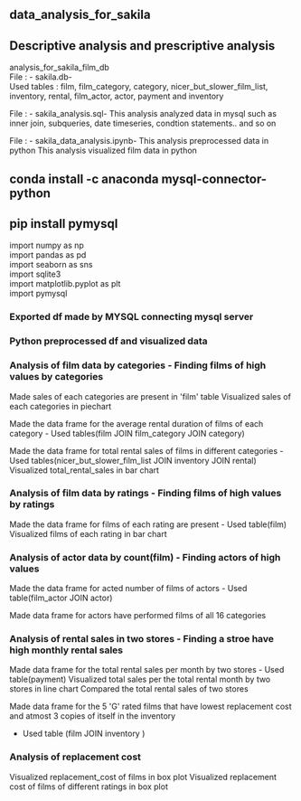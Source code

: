## data_analysis_for_sakila
## Descriptive analysis and prescriptive analysis

analysis_for_sakila_film_db <br />
File : - sakila.db- <br />
Used tables : film, film_category, category, nicer_but_slower_film_list, inventory, rental, film_actor, actor, payment and inventory <br />

File : - sakila_analysis.sql-
This analysis analyzed data in mysql such as inner join, subqueries, date timeseries, condtion statements..
and so on

File : - sakila_data_analysis.ipynb-
This analysis preprocessed data in python
This analysis visualized film data in python

## conda install -c anaconda mysql-connector-python
## pip install pymysql

import numpy as np <br/>
import pandas as pd <br/>
import seaborn as sns <br/>
import sqlite3 <br/>
import matplotlib.pyplot as plt <br/>
import pymysql <br/>


### Exported df made by MYSQL connecting mysql server
### Python preprocessed df and visualized data


### Analysis of film data by categories - Finding films of high values by categories
Made sales of each categories are present in 'film' table
Visualized sales of each categories in piechart

Made the data frame for the average rental duration of films of each category  - Used tables(film JOIN film_category JOIN category)

Made the data frame for total rental sales of films in different categories  - Used tables(nicer_but_slower_film_list JOIN inventory JOIN rental)
Visualized total_rental_sales in bar chart

### Analysis of film data by ratings - Finding films of high values by ratings
Made the data frame for films of each rating are present  - Used table(film)
Visualized films of each rating in bar chart

### Analysis of actor data by count(film) - Finding actors of high values
Made the data frame for acted number of films of actors - Used table(film_actor JOIN actor)

Made data frame for actors have performed films of all 16 categories

### Analysis of rental sales in two stores - Finding a stroe have high monthly rental sales
Made data frame for the total rental sales per month by two stores  - Used table(payment)
Visualized total sales per the total rental month by two stores in line chart
Compared the total rental sales of two stores

Made data frame for the 5 'G' rated films that have lowest replacement cost and atmost 3 copies of itself in the inventory
 - Used table (film JOIN inventory )

### Analysis of replacement cost
Visualized replacement_cost of films in box plot
Visualized replacement cost of films of different ratings in box plot



